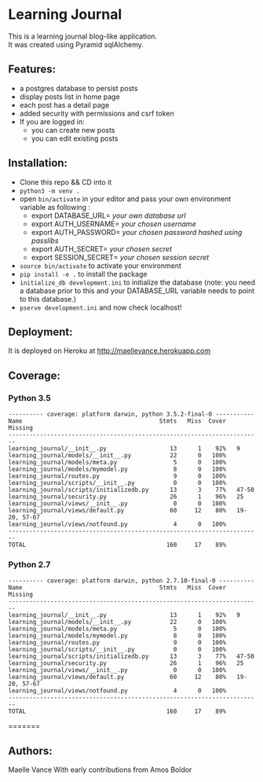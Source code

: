 # Learning Journal


This is a learning journal blog-like application.  
It was created using Pyramid sqlAlchemy. 


## Features:
- a postgres database to persist posts
- display posts list in home page
- each post has a detail page
- added security with permissions and csrf token
- If you are logged in:
    - you can create new posts
    - you can edit existing posts


## Installation:
- Clone this repo && CD into it
- `python3 -m venv .`
- open `bin/activate` in your editor and pass your own environment variable as following :
    - export DATABASE_URL= *your own database url*
    - export AUTH_USERNAME= *your chosen username*
    - export AUTH_PASSWORD= *your chosen password hashed using passlibs*
    - export AUTH_SECRET= *your chosen secret*
    - export SESSION_SECRET= *your chosen session secret*
- `source bin/activate` to activate your environment
- `pip install -e .` to install the package
- `initialize_db development.ini` to initialize the database (note: you need a database prior to this and your DATABASE_URL variable needs to point to this database.)
- `pserve development.ini` and now check localhost!

## Deployment:
It is deployed on Heroku at http://maellevance.herokuapp.com


## Coverage:

### Python 3.5
```
---------- coverage: platform darwin, python 3.5.2-final-0 -----------
Name                                       Stmts   Miss  Cover   Missing
------------------------------------------------------------------------
learning_journal/__init__.py                  13      1    92%   9
learning_journal/models/__init__.py           22      0   100%
learning_journal/models/meta.py                5      0   100%
learning_journal/models/mymodel.py             8      0   100%
learning_journal/routes.py                     9      0   100%
learning_journal/scripts/__init__.py           0      0   100%
learning_journal/scripts/initializedb.py      13      3    77%   47-50
learning_journal/security.py                  26      1    96%   25
learning_journal/views/__init__.py             0      0   100%
learning_journal/views/default.py             60     12    80%   19-20, 57-67
learning_journal/views/notfound.py             4      0   100%
------------------------------------------------------------------------
TOTAL                                        160     17    89%
```

### Python 2.7
```
---------- coverage: platform darwin, python 2.7.10-final-0 ----------
Name                                       Stmts   Miss  Cover   Missing
------------------------------------------------------------------------
learning_journal/__init__.py                  13      1    92%   9
learning_journal/models/__init__.py           22      0   100%
learning_journal/models/meta.py                5      0   100%
learning_journal/models/mymodel.py             8      0   100%
learning_journal/routes.py                     9      0   100%
learning_journal/scripts/__init__.py           0      0   100%
learning_journal/scripts/initializedb.py      13      3    77%   47-50
learning_journal/security.py                  26      1    96%   25
learning_journal/views/__init__.py             0      0   100%
learning_journal/views/default.py             60     12    80%   19-20, 57-67
learning_journal/views/notfound.py             4      0   100%
------------------------------------------------------------------------
TOTAL                                        160     17    89%
```

=======
## Authors:
Maelle Vance
With early contributions from Amos Boldor
